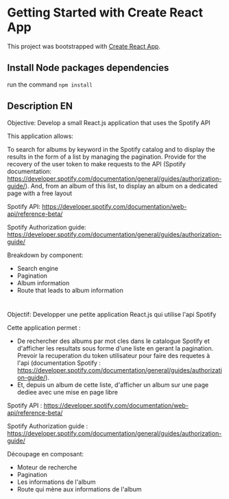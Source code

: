 # Getting Started with Create React App

This project was bootstrapped with [Create React App](https://github.com/facebook/create-react-app).

## Install Node packages dependencies

run the command `npm install`

## Description EN

Objective: Develop a small React.js application that uses the Spotify API

This application allows:

To search for albums by keyword in the Spotify catalog and to display the results in the form of a list by managing the pagination. Provide for the recovery of the user token to make requests to the API (Spotify documentation: https://developer.spotify.com/documentation/general/guides/authorization-guide/).
And, from an album of this list, to display an album on a dedicated page with a free layout

Spotify API: https://developer.spotify.com/documentation/web-api/reference-beta/

Spotify Authorization guide: https://developer.spotify.com/documentation/general/guides/authorization-guide/

Breakdown by component: 
- Search engine 
- Pagination 
- Album information 
- Route that leads to album information

#

Objectif: Developper une petite application React.js qui utilise l'api Spotify

Cette application permet :
- De rechercher des albums par mot cles dans le catalogue Spotify et d'afficher les resultats sous forme d'une liste en gerant la pagination. Prevoir la recuperation du token utilisateur pour faire des requetes à l'api (documentation Spotify : https://developer.spotify.com/documentation/general/guides/authorization-guide/).
- Et, depuis un album de cette liste, d'afficher un album sur une page dediee avec une mise en page libre

Spotify API :
https://developer.spotify.com/documentation/web-api/reference-beta/

Spotify Authorization guide :
https://developer.spotify.com/documentation/general/guides/authorization-guide/

Découpage en composant:
- Moteur de recherche
- Pagination
- Les informations de l'album
- Route qui mène aux informations de l'album
